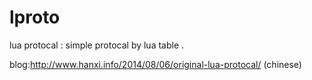 lproto
======

lua protocal : simple protocal by lua table .

blog:<http://www.hanxi.info/2014/08/06/original-lua-protocal/>  (chinese)
